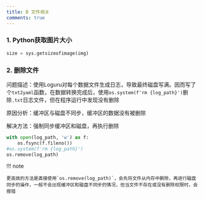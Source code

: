 ```yaml
---
title: B 文件相关
comments: true
---
```


### 1. Python获取图片大小

```python
size = sys.getsizeofimage(img)
```

### 2. 删除文件

问题描述：使用Loguru对每个数据文件生成日志，导致最终磁盘写满。因而写了个`txt2yaml`函数，在数据转换完成后，使用`os.system(f'rm {log_path}')`删除`.txt`日志文件，但在程序运行中发现没有删除

原因分析：缓冲区与磁盘不同步，缓冲区的数据没有被删除

解决方法：强制同步缓冲区和磁盘，再执行删除

```python
with open(log_path, 'w') as f:
    os.fsync(f.fileno())
#os.system(f'rm {log_path}')
os.remove(log_path)
```

!!! note

	更高效的方法是直接使用`os.remove(log_path)`，会先将文件从内存中删除，再进行磁盘同步的操作，一般不会出现缓冲区和磁盘不同步的情况，但当文件不存在或没有删除权限时，会报错


